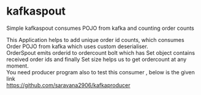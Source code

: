 # kafkaspout
Simple kafkaspout consumes POJO from kafka and counting order counts

This Application helps to add unique order id counts, which consumes Order POJO from kafka which uses custom deserialiser. <br>
OrderSpout emits orderid to ordercount bolt which has Set object contains received order ids and finally Set size helps us to get ordercount at any moment. <br>
You need producer program also to test this consumer , below is the given link <br>
https://github.com/saravana2906/kafkaproducer

